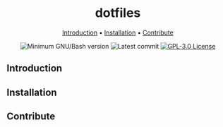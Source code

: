 <div align="center">

# dotfiles

[Introduction](#introduction) • [Installation](#installation) • [Contribute](#contribute)

![Minimum GNU/Bash version](https://img.shields.io/badge/GNU/Bash-5.0+-orange.svg?style=for-the-badge&logo=Bash&logoColor=white)
![Latest commit](https://img.shields.io/github/last-commit/lebidouilleur/dotffiles/master?style=for-the-badge)
[![GPL-3.0 License](https://img.shields.io/badge/LICENSE-GPL--v3-blue?logo=GNU&style=for-the-badge)](https://www.gnu.org/licenses/gpl-3.0.en.html)

</div>



## Introduction




## Installation




## Contribute



[dotfiles]: https://github.com/lebidouilleur/dotfiles
